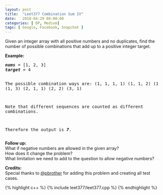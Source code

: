 ```yaml
---
layout: post
title:  "Leet377 Combination Sum IV"
date:   2018-04-29 08:00:00
categories: [ DP, Medium]
tags: [ Google, Facebook, Snapchat ]
---
```

<div><p> Given an integer array with all positive numbers and no duplicates, find the number of possible combinations that add up to a positive integer target.</p>

<p><b>Example:</b>
</p><pre><i><b>nums</b></i> = [1, 2, 3]
<i><b>target</b></i> = 4

The possible combination ways are:
(1, 1, 1, 1)
(1, 1, 2)
(1, 2, 1)
(1, 3)
(2, 1, 1)
(2, 2)
(3, 1)

Note that different sequences are counted as different combinations.

Therefore the output is <i><b>7</b></i>.
</pre>
<p></p>

<p><b>Follow up:</b><br>
What if negative numbers are allowed in the given array?<br>
How does it change the problem?<br>
What limitation we need to add to the question to allow negative numbers? </p>

<p><b>Credits:</b><br>Special thanks to <a href="https://leetcode.com/pbrother/">@pbrother</a> for adding this problem and creating all test cases.</p></div>


{% highlight c++ %}
{% include leet377/leet377.cpp %}
{% endhighlight %}
